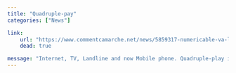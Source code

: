 ```yaml
---
title: "Quadruple-pay"
categories: ["News"]

link:
    url: "https://www.commentcamarche.net/news/5859317-numericable-va-lancer-une-offre-quadruple-play-a-tres-haut-debit"
    dead: true

message: "Internet, TV, Landline and now Mobile phone. Quadruple-play is the next revolution in subscriptions."
---
```

